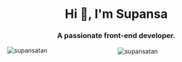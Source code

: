 <h1 align="center">Hi 👋, I'm Supansa</h1>
<h3 align="center">A passionate front-end developer.</h3>

<div align="center">
  <p><img align="left" src="https://github-readme-stats.vercel.app/api/top-langs?username=supansatan&show_icons=true&locale=en&layout=compact" alt="supansatan" /></p>
  <p>&nbsp;<img align="center" src="https://github-readme-stats.vercel.app/api?username=supansatan&show_icons=true&locale=en" alt="supansatan" /></p>
</div>
